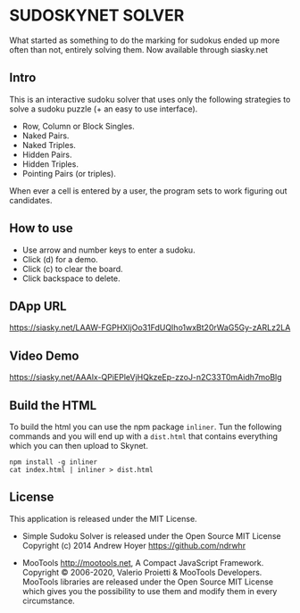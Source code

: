 # SUDOSKYNET SOLVER

What started as something to do the marking for sudokus ended up more often than not, entirely solving them.
Now available through siasky.net


## Intro
This is an interactive sudoku solver that uses only the following strategies to solve a sudoku puzzle (+ an easy to use interface).
* Row, Column or Block Singles.
* Naked Pairs.
* Naked Triples.
* Hidden Pairs.
* Hidden Triples.
* Pointing Pairs (or triples).

When ever a cell is entered by a user, the program sets to work figuring out candidates.

## How to use
* Use arrow and number keys to enter a sudoku.
* Click (d) for a demo.
* Click (c) to clear the board.
* Click backspace to delete.


## DApp URL
https://siasky.net/LAAW-FGPHXIjOo31FdUQIho1wxBt20rWaG5Gy-zARLz2LA


## Video Demo 
https://siasky.net/AAAlx-QPiEPleVjHQkzeEp-zzoJ-n2C33T0mAidh7moBlg


## Build the HTML
To build the html you can use the npm package `inliner`.
Tun the following commands and you will end up with a `dist.html` that contains everything which you can then upload to Skynet.
```
npm install -g inliner
cat index.html | inliner > dist.html
```

##  License
This application is released under the MIT License.

* Simple Sudoku Solver is released under the Open Source MIT License
Copyright (c) 2014 Andrew Hoyer https://github.com/ndrwhr

* MooTools http://mootools.net, A Compact JavaScript Framework.
Copyright © 2006-2020, Valerio Proietti & MooTools Developers.
MooTools libraries are released under the Open Source MIT License which gives you the possibility to use them and modify them in every circumstance.
